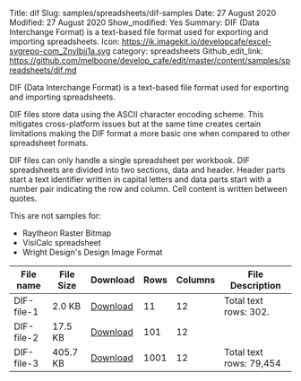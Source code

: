 Title: dif
Slug: samples/spreadsheets/dif-samples
Date: 27 August 2020
Modified: 27 August 2020
Show_modified: Yes
Summary:  DIF (Data Interchange Format) is a text-based file format used for exporting and importing spreadsheets. 
Icon: https://ik.imagekit.io/developcafe/excel-svgrepo-com_ZnvIbjj1a.svg
category: spreadsheets
Github_edit_link: https://github.com/melboone/develop_cafe/edit/master/content/samples/spreadsheets/dif.md

DIF (Data Interchange Format) is a text-based file format used for exporting and importing spreadsheets.

DIF files store data using the ASCII character encoding scheme. This mitigates cross-platform 
issues but at the same time creates certain limitations making the DIF format a more basic one
 when compared to other spreadsheet formats.

DIF files can only handle a single spreadsheet per workbook. DIF spreadsheets are divided 
into two sections, data and header. Header parts start a text identifier written in capital
 letters and data parts start with a number pair indicating the row and column. Cell content 
 is written between quotes.

This are not samples for:

* Raytheon Raster Bitmap
* VisiCalc spreadsheet
* Wright Design's Design Image Format

| File name   | File Size   | Download                            |  Rows   | Columns | File Description                 |
|-------------|-------------|-------------------------------------|---------|---------|----------------------------------|
| DIF-file-1  | 2.0 KB      | [Download](/samples/DIF-file-1.dif) | 11      |   12    | Total text rows: 302.            |
| DIF-file-2  | 17.5 KB     | [Download](/samples/DIF-file-2.dif) | 101     |   12    |                                  |
| DIF-file-3  | 405.7 KB    | [Download](/samples/DIF-file-3.dif) | 1001    |   12    | Total text rows: 79,454          |


